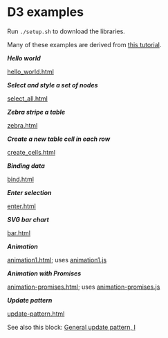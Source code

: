 # D3 examples

Run `./setup.sh` to download the libraries.

Many of these examples are derived from [this 
tutorial](http://code.hazzens.com/d3tut/lesson_1.html).


***Hello world***

[hello_world.html](hello_world.html)


***Select and style a set of nodes***

[select_all.html](select_all.html)


***Zebra stripe a table***

[zebra.html](zebra.html)


***Create a new table cell in each row***

[create_cells.html](create_cells.html)


***Binding data***

[bind.html](bind.html)


***Enter selection***

[enter.html](enter.html)


***SVG bar chart***

[bar.html](bar.html)


***Animation***

[animation1.html](animation1.html); uses [animation1.js](animation1.js)


***Animation with Promises***

[animation-promises.html](animation-promises.html); uses
[animation-promises.js](animation-promises.js)


***Update pattern***

[update-pattern.html](update-pattern.html)

See also this block:
[General update pattern, I](http://bl.ocks.org/mbostock/3808218)

